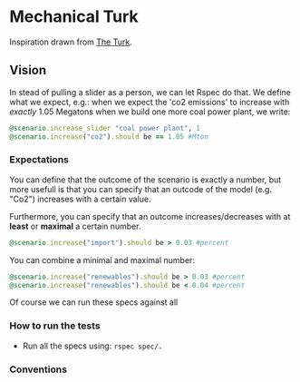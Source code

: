 # Mechanical Turk

Inspiration drawn from [The Turk](http://en.wikipedia.org/wiki/The_Turk).

## Vision

In stead of pulling a slider as a person, we can let Rspec do that. We define
what we expect, e.g.: when we expect the 'co2 emissions' to increase with 
*exactly* 1.05 Megatons when we build one more coal power plant, we write:

````ruby
@scenario.increase_slider "coal power plant", 1
@scenario.increase("co2").should be == 1.05 #Mton
````

### Expectations

You can define that the outcome of the scenario is exactly a number, but more
usefull is that you can specify that an outcode of the model (e.g. "Co2")
increases with a certain value.

Furthermore, you can specify that an outcome increases/decreases with at 
**least** or **maximal** a certain number.

````ruby
@scenario.increase("import").should be > 0.03 #percent
````

You can combine a minimal and maximal number:

````ruby
@scenario.increase("renewables").should be > 0.03 #percent
@scenario.increase("renewables").should be < 0.04 #percent
````

Of course we can run these specs against all

### How to run the tests

* Run all the specs using: `rspec spec/.`

### Conventions

